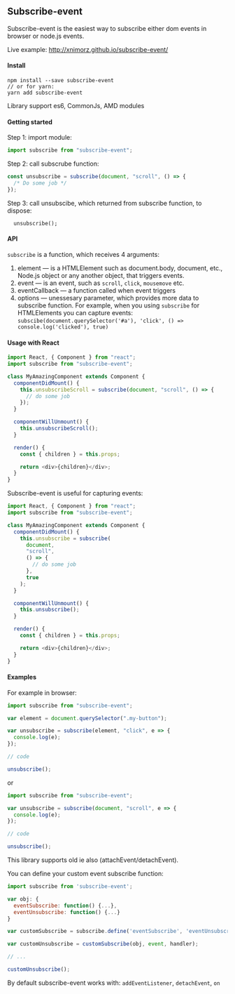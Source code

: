 ## Subscribe-event

Subscribe-event is the easiest way to subscribe either dom events in browser or node.js events.

Live example: http://xnimorz.github.io/subscribe-event/

#### Install

```
npm install --save subscribe-event
// or for yarn:
yarn add subscribe-event
```

Library support es6, CommonJs, AMD modules

#### Getting started

Step 1: import module:

```javascript
import subscribe from "subscribe-event";
```

Step 2: call subscrube function:

```javascript
const unsubscribe = subscribe(document, "scroll", () => {
  /* Do some job */
});
```

Step 3: call unsubscibe, which returned from subscribe function, to dispose:

```javascipt
  unsubscribe();
```

#### API

`subscribe` is a function, which receives 4 arguments:

1.  element — is a HTMLElement such as document.body, document, etc., Node.js object or any another object, that triggers events.
2.  event — is an event, such as `scroll`, `click`, `mousemove` etc.
3.  eventCallback — a function called when event triggers
4.  options — unessesary parameter, which provides more data to subscribe function. For example, when you using `subscribe` for HTMLElements you can capture events: `subscibe(document.querySelector('#a'), 'click', () => console.log('clicked'), true)`

#### Usage with React

```javascript
import React, { Component } from "react";
import subscribe from "subscribe-event";

class MyAmazingComponent extends Component {
  componentDidMount() {
    this.unsubscribeScroll = subscribe(document, "scroll", () => {
      // do some job
    });
  }

  componentWillUnmount() {
    this.unsubscribeScroll();
  }

  render() {
    const { children } = this.props;

    return <div>{children}</div>;
  }
}
```

Subscribe-event is useful for capturing events:

```javascript
import React, { Component } from "react";
import subscribe from "subscribe-event";

class MyAmazingComponent extends Component {
  componentDidMount() {
    this.unsubscribe = subscribe(
      document,
      "scroll",
      () => {
        // do some job
      },
      true
    );
  }

  componentWillUnmount() {
    this.unsubscribe();
  }

  render() {
    const { children } = this.props;

    return <div>{children}</div>;
  }
}
```

#### Examples

For example in browser:

```javascript
import subscribe from "subscribe-event";

var element = document.querySelector(".my-button");

var unsubscribe = subscribe(element, "click", e => {
  console.log(e);
});

// code

unsubscribe();
```

or

```javascript
import subscribe from "subscribe-event";

var unsubscribe = subscribe(document, "scroll", e => {
  console.log(e);
});

// code

unsubscribe();
```

This library supports old ie also (attachEvent/detachEvent).

You can define your custom event subscribe function:

```javascript
import subscribe from 'subscribe-event';

var obj: {
  eventSubscribe: function() {...},
  eventUnsubscribe: function() {...}
}

var customSubscribe = subscribe.define('eventSubscribe', 'eventUnsubscribe');

var customUnsubscribe = customSubscribe(obj, event, handler);

// ...

customUnsubscribe();
```

By default subscribe-event works with: `addEventListener`, `detachEvent`, `on`
